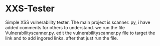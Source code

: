# XXS-Tester
Simple XSS vulnerability tester.
The main project is scanner. py, i have added comments for others to understand. we run the file Vulnerabilityscanner.py. edit the vulnerabilityscanner.py file to target the link and to add ingored links. after that just run the file.
